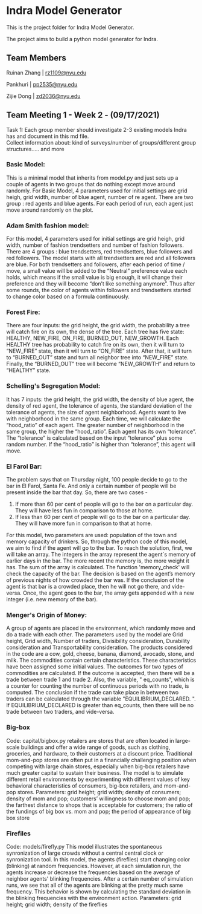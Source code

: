 Indra Model Generator
=====
This is the project folder for Indra Model Generator. 

The project aims to build a python model generator for Indra. 

Team Members
---------------------------
Ruinan Zhang | rz1109@nyu.edu 

Pankhuri | pp2535@nyu.edu

Zijie Dong | zd2036@nyu.edu

Team Meeting 1 - Week 2 - (09/17/2021)
---------------------------
Task 1:  Each group member should investigate 2-3 existing models Indra has and document in this md file.  
Collect information about: kind of surveys/number of groups/different group structures..... and more   

### Basic Model: 
This is a minimal model that inherits from model.py and just sets up a couple of agents in two groups that do nothing except move around randomly.
For Basic Model, 4 parameters  used for initial settings are grid heigh, grid width, number of blue agent, number of re agent. 
There are two group : red agents and blue agents. For each period of run, each agent just move around randomly on the plot. 

### Adam Smith fashion model:  

For this model, 4 parameters used for initial settings are grid heigh, grid width, number of fashion trendsetters and number of fashion followers. 
There are 4 groups : blue trendsetters, red trendsetters, blue followers and red followers. The model starts with all trendsetters are red and all followers are blue. For both trendsetters and followers, after each period of time / move, a small value will be added to the “Neutral” preference value each holds, which means if the small value is big enough, it will change their preference and they will become “don’t like something anymore”. Thus after some rounds, the color of agents within followers and trendsetters started to change color based on a formula continuously. 

### Forest Fire:
There are four inputs: the grid height, the grid width, the probability a tree will catch fire on its own, the dense of the tree. Each tree has five state: HEALTHY, NEW_FIRE, ON_FIRE, BURNED_OUT, NEW_GROWTH.
Each HEALTHY tree has probability to catch fire on its own, then it will turn to “NEW_FIRE” state, then it will turn to “ON_FIRE” state. After that, it will turn to “BURNED_OUT” state and turn all neighbor tree into “NEW_FIRE” state. Finally, the “BURNED_OUT” tree will become “NEW_GROWTH” and return to “HEALTHY” state. 

### Schelling's Segregation Model:
It has 7 inputs: the grid height, the grid width, the density of blue agent, the density of red agent, the tolerance of agents, the standard deviation of the tolerance of agents, the size of agent neighborhood. 
Agents want to live with neighborhood in the same group. Each time, we will calculate the “hood_ratio” of each agent. The greater number of neighborhood in the same group, the higher the “hood_ratio”. 
Each agent has its own “tolerance”. The “tolerance” is calculated based on the input “tolerance” plus some random number. 
If the “hood_ratio” is higher than “tolerance”, this agent will move. 

### El Farol Bar:
The problem says that on Thursday night, 100 people decide to go to the bar in El Farol, Santa Fe. And only a certain number of people will be present inside the bar that day. So, there are two cases -
1) If more than 60 per cent of people will go to the bar on a particular day. They will have less fun in comparison to those at home.
2) If less than 60 per cent of people will go to the bar on a particular day. They will have more fun in comparison to that at home.

For this model, two parameters are used: population of the town and memory capacity of drinkers.
So, through the python code of this model, we aim to find if the agent will go to the bar. To reach the solution, first, we will take an array. The integers in the array represent the agent`s memory of earlier days in the bar. The more recent the memory is, the more weight it has. The sum of the array is calculated.
 The function 'memory_check' will check the capacity of the bar. 
The decision is based on the agent’s memory of previous nights of how crowded the bar was. If the conclusion of the agent is that bar is a crowded place, then he will not go there, and vide-versa. Once, the agent goes to the bar, the array gets appended with a new integer (i.e. new memory of the bar).

### Menger's Origin of Money:
A group of agents are placed in the environment, which randomly move and do a trade with each other. The parameters used by the model are Grid height, Grid width, Number of traders, Divisibility consideration, Durability consideration and Transportability consideration. The products considered in the code are a cow, gold, cheese, banana, diamond, avocado, stone, and milk. The commodities contain certain characteristics. These characteristics have been assigned some initial values. The outcomes for two types of commodities are calculated. If the outcome is accepted, then there will be a trade between trade 1 and trade 2.  Also, the variable, " eq_counts", which is a counter for counting the number of continuous periods with no trade, is computed. The conclusion if the trade can take place in between two traders can be calculated through the variable "EQUILIBRIUM_DECLARED. ". If EQUILIBRIUM_DECLARED is greater than  eq_counts, then there will be no trade between two traders, and vide-versa.

### Big-box
Code: capital/bigbox.py
retailers are stores that are often located in large-scale buildings and offer a wide range of goods, such as clothing, groceries, and hardware, to their customers at a discount price. Traditional mom-and-pop stores are often put in a financially challenging position when competing with large chain stores, especially when big-box retailers have much greater capital to sustain their business.
The model is to simulate different retail environments by experimenting with different values of key behavioral characteristics of consumers, big-box retailers, and mom-and-pop stores.
Parameters: grid height; grid width; density of consumers; density of mom and pop; customers’ willingness to choose mom and pop; the farthest distance to shops that is acceptable for customers; the ratio of the fundings of big box vs. mom and pop; the period of appearance of big box store


### Firefiles
Code: models/firefly.py
This model illustrates the spontaneous synronization of large crowds without a central central clock or synronization tool. In this model, the agents (fireflies) start changing color (blinking) at random frequencies. However, at each simulation run, the agents increase or decrease the frequencies based on the average of neighbor agents' blinking frequencies. After a certain number of simulation runs, we see that all of the agents are blinking at the pretty much same frequency.
This behavior is shown by calculating the standard deviation in the blinking frequencies with the environment action.
Parameters: grid height; grid width; density of the fireflies
